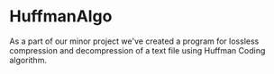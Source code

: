 # HuffmanAlgo
As a part of our minor project we've created a program for lossless compression and decompression of a text file using Huffman Coding algorithm.
